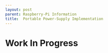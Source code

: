 ```yaml
---
layout: post
parent: Raspberry-Pi Information
title:  Portable Power-Supply Implementation
---
```


# Work In Progress